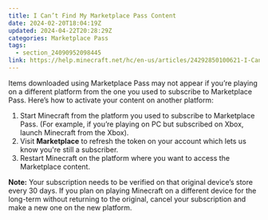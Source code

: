 ```yaml
---
title: I Can’t Find My Marketplace Pass Content
date: 2024-02-20T18:04:19Z
updated: 2024-04-22T20:28:29Z
categories: Marketplace Pass
tags:
  - section_24090952098445
link: https://help.minecraft.net/hc/en-us/articles/24292850100621-I-Can-t-Find-My-Marketplace-Pass-Content
---
```


Items downloaded using Marketplace Pass may not appear if you’re playing on a different platform from the one you used to subscribe to Marketplace Pass. Here’s how to activate your content on another platform:

1.  Start Minecraft from the platform you used to subscribe to Marketplace Pass. (For example, if you’re playing on PC but subscribed on Xbox, launch Minecraft from the Xbox).
2.  Visit **Marketplace** to refresh the token on your account which lets us know you're still a subscriber.
3.  Restart Minecraft on the platform where you want to access the Marketplace content. 

**Note:** Your subscription needs to be verified on that original device’s store every 30 days. If you plan on playing Minecraft on a different device for the long-term without returning to the original, cancel your subscription and make a new one on the new platform.
